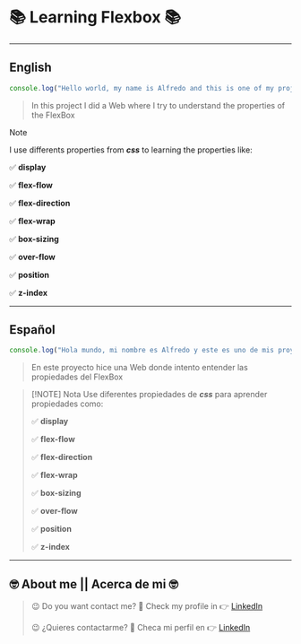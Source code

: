# :books: Learning Flexbox :books: #

---
## English
```javascript
console.log("Hello world, my name is Alfredo and this is one of my projects"); 

```
> In this project I did a Web where I try to understand the properties of the FlexBox

>[!NOTE]
>I use differents properties from ***css*** to learning the properties like:
>
>:white_check_mark: **display**
>
>:white_check_mark: **flex-flow**
>
>:white_check_mark: **flex-direction**
>
>:white_check_mark: **flex-wrap**
>
>:white_check_mark: **box-sizing**
>
>:white_check_mark: **over-flow**
>
>:white_check_mark: **position**
>
>:white_check_mark: **z-index**

---

## Español
```javascript
console.log("Hola mundo, mi nombre es Alfredo y este es uno de mis proyectos"); 

```
> En este proyecto hice una Web donde intento entender las propiedades del FlexBox

> [!NOTE] Nota
> Use diferentes propiedades de ***css*** para aprender propiedades como:
>
> :white_check_mark: **display**
>
> :white_check_mark: **flex-flow**
>
> :white_check_mark: **flex-direction**
>
> :white_check_mark: **flex-wrap**
>
> :white_check_mark: **box-sizing**
>
> :white_check_mark: **over-flow**
>
> :white_check_mark: **position**
>
> :white_check_mark: **z-index**

---

## :nerd_face: **About me** || **Acerca de mi** :nerd_face:

> :wink: Do you want contact me? :eyes: Check my profile in :point_right: [LinkedIn](https://www.linkedin.com/in/alfredo-rodríguez-orenday-73a14a215/ "Alfredo Rdz O")  
>
> :wink: ¿Quieres contactarme? :eyes: Checa mi perfil en :point_right: [LinkedIn](https://www.linkedin.com/in/alfredo-rodríguez-orenday-73a14a215/ "Alfredo Rdz O") 